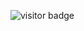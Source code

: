 ![visitor badge](https://visitor-badge.glitch.me/badge?page_id=AirBnB_clone.visitor-badge&left_color=grey&right_color=red)


<div>
   <img src="https://user-images.githubusercontent.com/69850751/175876062-f252cc1b-bd44-46b3-9ddb-a7692b2eede4.png" alt="">
</div>
